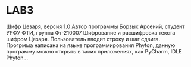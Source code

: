 # LAB3
Шифр Цезаря, версия 1.0
Автор программы Борзых Арсений, студент УРФУ ФТИ, группа Фт-210007
Шифрование и расшифровка текста шифром Цезаря. Пользователь вводит строку и шаг сдвига.  
Прогрмма написана на языке программирования Phyton, данную программу можно открыть в таких приложениях, как PyCharm, IDLE Phyton...
